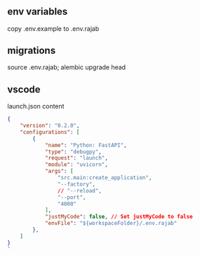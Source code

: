 # 

## env variables

copy .env.example to .env.rajab


## migrations
 source .env.rajab; alembic upgrade head 


## vscode
launch.json content 

```json
{
    "version": "0.2.0",
    "configurations": [
        {
            "name": "Python: FastAPI",
            "type": "debugpy",
            "request": "launch",
            "module": "uvicorn",
            "args": [
                "src.main:create_application",
                "--factory",
                // "--reload",
                "--port",
                "4000"
            ],
            "justMyCode": false, // Set justMyCode to false
            "envFile": "${workspaceFolder}/.env.rajab"
        },
    ]
}
`
